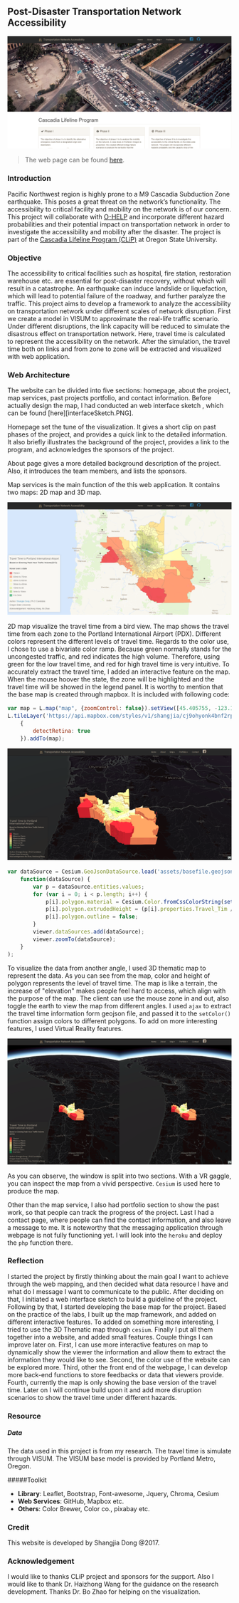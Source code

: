 ## Post-Disaster Transportation Network Accessibility 

![web interface](./img/webInterface.PNG)

> The web page can be found [here](https://shangjiadong.github.io/netAcce/).

### Introduction

Pacific Northwest region is highly prone to a M9 Cascadia Subduction Zone earthquake.  This poses a great threat on the network’s functionality. The accessibility to critical facility and mobility on the network is of our concern. This project will collaborate with [O-HELP](ohelp.oregonstate.edu) and incorporate different hazard probabilities and their potential impact on transportation network in order to investigate the accessibility and mobility after the disaster. The project is part of the [Cascadia Lifeline Program (CLiP)](http://cascadia.oregonstate.edu/) at Oregon State University. 

### Objective 

The accessibility to critical facilities such as hospital, fire station,  restoration warehouse etc. are essential for post-disaster recovery, without which will result in a catastrophe. An earthquake can induce landslide or liquefaction, which will lead to potential failure of the roadway, and further paralyze the traffic. This project aims to develop a framework to analyze the accessibility on transportation network under different scales of network disruption. First we create a model in VISUM to approximate the real-life traffic scenario. Under different disruptions, the link capacity will be reduced to simulate the disastrous effect on transportation network. Here, travel time is calculated to represent the accessibility on the network. After the simulation, the travel time both on links and from zone to zone will be extracted and visualized with web application. 

### Web Architecture 

The website can be divided into five sections: homepage, about the project, map services, past projects portfolio, and contact information. Before actually design the map, I had conducted an web interface sketch , which can be found [here][interfaceSketch.PNG].

Homepage set the tune of the visualization. It gives a short clip on past phases of the project, and provides a quick link to the detailed information. It also briefly illustrates the background of the project, provides a link to the program, and acknowledges the sponsors of the project. 

About page gives a more detailed background description of the project. Also, it introduces the team members, and lists the sponsors. 

Map services is the main function of the this web application. It contains two maps: 2D map and 3D map. 

![2D map](./img/map2d.PNG)

2D map visualize the travel time from a bird view. The map shows the travel time from each zone to the Portland International Airport (PDX). Different colors represent the different levels of travel time. Regards to the color use, I chose to use a bivariate color ramp. Because green normally stands for the uncongested traffic, and red indicates the high volume. Therefore, using green for the low travel time, and red for high travel time is very intuitive. To accurately extract the travel time, I added an interactive feature on the map. When the mouse hoover the state, the zone will be highlighted and the travel time will be showed in the legend panel. It is worthy to mention that the base map is created through mapbox. It is included with following code:

```javascript
var map = L.map("map", {zoomControl: false}).setView([45.405755, -123.117511], 9); // deactivate the zoomControl
L.tileLayer('https://api.mapbox.com/styles/v1/shangjia/cj9ohyonk4bnf2rp9lu9pjegl/tiles/256/{z}/{x}/{y}?access_token=pk.eyJ1Ijoic2hhbmdqaWEiLCJhIjoiY2o4eGYybHVtMjFpMTJ3cDhkNTlsNG1qeiJ9.eOP2kq4hzAJaTMg4Rqg5yA',
    {
        detectRetina: true
    }).addTo(map);
```

![2D map](./img/map3d.PNG)

```javascript
var dataSource = Cesium.GeoJsonDataSource.load('assets/basefile.geojson').then(
    function(dataSource) {
        var p = dataSource.entities.values;
        for (var i = 0; i < p.length; i++) {
            p[i].polygon.material = Cesium.Color.fromCssColorString(setColor(p[i].properties.Travel_Tim));
            p[i].polygon.extrudedHeight = (p[i].properties.Travel_Tim /60)* (p[i].properties.Travel_Tim/60) * 5;
            p[i].polygon.outline = false;
        }
        viewer.dataSources.add(dataSource);
        viewer.zoomTo(dataSource);
    }
);
```

To visualize the data from another angle, I used 3D thematic map to represent the data. As you can see from the map, color and height of polygon represents the level of travel time. The map is like a terrain, the increase of "elevation" makes people feel hard to access, which align with the purpose of the map. The client can use the mouse zone in and out, also toggle the earth to view the map from different angles. I used `ajax` to extract the travel time information form geojson file, and passed it to the `setColor()` function assign colors to different polygons. To add on more interesting features, I used Virtual Reality features.

![2D map](./img/mapvr.PNG)

As you can observe, the window is split into two sections. With a VR gaggle, you can inspect the map from a vivid perspective. `Cesium` is used here to produce the map. 

Other than the map service, I also had portfolio section to show the past work, so that people can track the progress of the project. Last I had a contact page, where people can find the contact information, and also leave a message to me. It is noteworthy that the messaging application through webpage is not fully functioning yet. I will look into the `heroku` and deploy the `php` function there. 

### Reflection 

I started the project by firstly thinking about the main goal I want to achieve through the web mapping, and then decided what data resource I have and what do I message I want to communicate to the public. After deciding on that, I initiated a web interface sketch to build a guideline of the project. Following by that, I started developing the base map for the project. Based on the practice of the labs, I built up the map framework, and added on different interactive features. To added on something more interesting, I tried to use the 3D Thematic map through `cesium`. Finally I put all them together into a website, and added small features. Couple things I can improve later on. First, I can use more interactive features on map to dynamically show the viewer the information and allow them to extract the information they would like to see. Second, the color use of the website can be explored more. Third, other the front end of the webpage, I can develop more back-end functions to store feedbacks or data that viewers provide. Fourth, currently the map is only showing the base version of the travel time. Later on I will continue build upon it and add more disruption scenarios to show the travel time under different hazards. 

### Resource

##### Data

The data used in this project is from my research. The travel time is simulate through VISUM. The VISUM base model is provided by Portland Metro, Oregon. 

#####Toolkit 

- **Library**: Leaflet, Bootstrap, Font-awesome, Jquery, Chroma, Cesium 
- **Web Services**:  GitHub, Mapbox etc. 
- **Others**: Color Brewer, Color co., pixabay etc. 

### Credit 

This website is developed by Shangjia Dong @2017. 

### Acknowledgement

I would like to thanks CLiP project and sponsors for the support. Also I would like to thank Dr. Haizhong Wang for the guidance on the research development. Thanks Dr. Bo Zhao for helping on the visualization. 